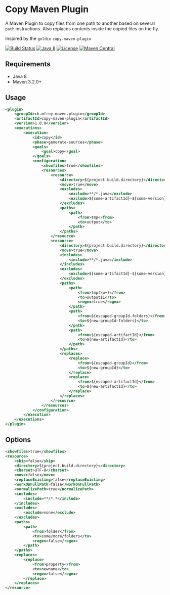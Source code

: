
Copy Maven Plugin
=================

A Maven Plugin to copy files from one path to another based on several `path` instructions.
Also replaces contents inside the copied files on the fly.

Inspired by the `goldin` `copy-maven-plugin` 

[![Build Status](https://github.com/Antibrumm/copy-maven-plugin/actions/workflows/ci.yml/badge.svg?branch=main)](https://github.com/Antibrumm/copy-maven-plugin/actions/workflows/ci.yml)
[![Java 8](https://img.shields.io/badge/java-8-blue.svg)](https://adoptopenjdk.net/)
[![License](https://img.shields.io/badge/license-Apache%202-blue.svg)](https://www.apache.org/licenses/LICENSE-2.0)
[![Maven Central](https://maven-badges.herokuapp.com/maven-central/ch.mfrey.maven.plugin/copy-maven-plugin/badge.svg)](https://search.maven.org/search?q=g:ch.mfrey.maven.plugin)

Requirements
------------

 - Java 8
 - Maven 3.2.0+

Usage
-----

```xml
<plugin>
    <groupId>ch.mfrey.maven.plugin</groupId>
    <artifactId>copy-maven-plugin</artifactId>
    <version>1.0.0</version>
    <executions>
        <execution>
            <id>copy</id>
            <phase>generate-sources</phase>
            <goals>
                <goal>copy</goal>
            </goals>
            <configuration>
                <showfiles>true</showfiles>
                <resources>
                    <resource>
                        <directory>${project.build.directory}</directory>
                        <move>true</move>
                        <excludes>
                            <exclude>**/*.java</exclude>
                            <exclude>${some-artifactId}-${some-version}/src/**</exclude>
                        </excludes>
                        <paths>
                            <path>
                                <from>tmp</from>
                                <to>output</to>
                            </path>
                        </paths>
                    </resource>
                    <resource>
                        <directory>${project.build.directory}</directory>
                        <move>true</move>
                        <includes>
                            <include>**/*.java</include>
                        </includes>
                        <excludes>
                            <exclude>${some-artifactId}-${some-version}/src/**</exclude>
                        </excludes>
                        <paths>
                            <path>
                                <from>tmp(\w+)</from>
                                <to>output$1</to>
                                <regex>true</regex>
                            </path>
                            <path>
                                <from>${escaped-groupId-folders}</from>
                                <to>${new-groupId-folders}</to>
                            </path>
                            <path>
                                <from>${escaped-artifactId}</from>
                                <to>${new-artifactId}</to>
                            </path>
                        </paths>
                        <replaces>
                            <replace>
                                <from>${escaped-groupId}</from>
                                <to>${new-groupId}</to>
                            </replace>
                            <replace>
                                <from>${escaped-artifactId}</from>
                                <to>${new-artifactId}</to>
                            </replace>
                        </replaces>
                    </resource>
                </resources>
            </configuration>
        </execution>
    </executions>
</plugin>
```

Options
-------
```xml
<showfiles>true</showfiles>
<resource>
    <skip>false</skip>
    <directory>${project.build.directory}</directory>
    <charset>UTF-8</charset>
    <move>false</move>
    <replaceExisting>false</replaceExisting>
    <workOnFullPath>false</workOnFullPath>
    <normalizePath>true</normalizePath>
    <includes>
        <include>**/*.*</include>
    </includes>
    <excludes>
        <exclude>none</exclude>
    </excludes>
    <paths>
        <path>
            <from>folder</from>
            <to>some/more/folders</to>
            <regex>false</regex>
        </path>
    </paths>
    <replaces>
        <replace>
            <from>property</from>
            <to>newname</to>
            <regex>false</regex>
        </replace>
    </replaces>
</resource>
```
